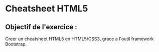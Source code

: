 # Cheatsheet HTML5

Objectif de l'exercice : 
-


Creer un cheatsheet HTML5 en HTML5/CSS3, grace a l'outil framework Bootstrap.

